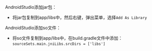AndroidStudio添加jar包：

* 将jar包复制到app/libs中，然后右键，弹出菜单，选择`Add As Library`

AndroidStudio添加so文件：

* 将so文件复制到app/libs中，在build.gradle文件中添加：`sourceSets.main.jniLibs.srcDirs = ['libs']`